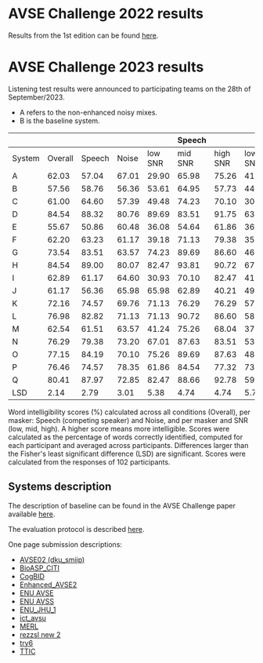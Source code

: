 # AVSE Challenge 2022 results

Results from the 1st edition can be found [here](/avsec1/results.md).

[//]: # (You can find the AVSE Challenge 2022 paper in the following link:)

[//]: # ()
[//]: # ([AVSE Challenge: Audio-Visual Speech Enhancement Challenge]&#40;https://www.research.ed.ac.uk/en/publications/avse-challenge-audio-visual-speech-enhancement-challenge&#41;)

# AVSE Challenge 2023 results

Listening test results were announced to participating teams on the 28th of September/2023. 
- A refers to the non-enhanced noisy mixes.
- B is the baseline system.


|          |          |          |          |            | **Speech** |          |          | **Noise** |          |
|----------|----------|----------|----------|------------|------------|----------|----------|-----------|----------|
| System   | Overall  | Speech   | Noise    | low SNR    | mid SNR    | high SNR | low SNR  | mid SNR   | high SNR |
| A        | 62.03    | 57.04    | 67.01    | 29.90      | 65.98      | 75.26    | 41.24    | 69.07     | 90.72    |
| B        | 57.56    | 58.76    | 56.36    | 53.61      | 64.95      | 57.73    | 44.33    | 65.98     | 58.76    |
| C        | 61.00    | 64.60    | 57.39    | 49.48      | 74.23      | 70.10    | 30.93    | 57.73     | 83.51    |
| D        | 84.54    | 88.32    | 80.76    | 89.69      | 83.51      | 91.75    | 63.92    | 83.51     | 94.85    |
| E        | 55.67    | 50.86    | 60.48    | 36.08      | 54.64      | 61.86    | 36.08    | 70.10     | 75.26    |
| F        | 62.20    | 63.23    | 61.17    | 39.18      | 71.13      | 79.38    | 35.05    | 65.98     | 82.47    |
| G        | 73.54    | 83.51    | 63.57    | 74.23      | 89.69      | 86.60    | 46.39    | 70.10     | 74.23    |
| H        | 84.54    | 89.00    | 80.07    | 82.47      | 93.81      | 90.72    | 67.01    | 84.54     | 88.66    |
| I        | 62.89    | 61.17    | 64.60    | 30.93      | 70.10      | 82.47    | 41.24    | 68.04     | 84.54    |
| J        | 61.17    | 56.36    | 65.98    | 65.98      | 62.89      | 40.21    | 49.48    | 72.16     | 76.29    |
| K        | 72.16    | 74.57    | 69.76    | 71.13      | 76.29      | 76.29    | 57.73    | 63.92     | 87.63    |
| L        | 76.98    | 82.82    | 71.13    | 71.13      | 90.72      | 86.60    | 58.76    | 74.23     | 80.41    |
| M        | 62.54    | 61.51    | 63.57    | 41.24      | 75.26      | 68.04    | 37.11    | 69.07     | 84.54    |
| N        | 76.29    | 79.38    | 73.20    | 67.01      | 87.63      | 83.51    | 53.61    | 77.32     | 88.66    |
| O        | 77.15    | 84.19    | 70.10    | 75.26      | 89.69      | 87.63    | 48.45    | 75.26     | 86.60    |
| P        | 76.46    | 74.57    | 78.35    | 61.86      | 84.54      | 77.32    | 73.20    | 76.29     | 85.57    |
| Q        | 80.41    | 87.97    | 72.85    | 82.47      | 88.66      | 92.78    | 59.79    | 79.38     | 79.38    |
| LSD      | 2.14     | 2.79     | 3.01     | 5.38       | 4.74       | 4.74     | 5.77     | 5.28      | 4.41     |

Word intelligibility scores (\%) calculated across all conditions (Overall), per masker: Speech (competing speaker) and Noise, and per masker and SNR (low, mid, high). A higher score means more intelligible. Scores were calculated as the percentage of words correctly identified, computed for each participant and averaged across participants. Differences larger than the Fisher's least significant difference (LSD) are significant. Scores were calculated from the responses of 102 participants.

## Systems description

The description of baseline can be found in the AVSE Challenge paper available [here](https://www.research.ed.ac.uk/en/publications/avse-challenge-audio-visual-speech-enhancement-challenge).

The evaluation protocol is described [here](https://www.research.ed.ac.uk/en/publications/efficient-intelligibility-evaluation-using-keyword-spotting-a-stu).

One page submission descriptions:  

- [AVSE02 (dku_smiip)](https://challenge.cogmhear.org/submissions/2023/AVSE02%20(dku_smiip).pdf)
- [BioASP_CITI](https://challenge.cogmhear.org/submissions/2023/BioASP_CITI.pdf)
- [CogBID](https://challenge.cogmhear.org/submissions/2023/CogBID.pdf)
- [Enhanced_AVSE2](https://challenge.cogmhear.org/submissions/2023/Enhanced_AVSE2.pdf)
- [ENU AVSE](https://challenge.cogmhear.org/submissions/2023/ENU%20AVSE.pdf)
- [ENU AVSS](https://challenge.cogmhear.org/submissions/2023/ENU%20AVSS.pdf)
- [ENU_JHU_1](https://challenge.cogmhear.org/submissions/2023/ENU_JHU_1.pdf)
- [ict_avsu](https://challenge.cogmhear.org/submissions/2023/ict_avsu.pdf)
- [MERL](https://challenge.cogmhear.org/submissions/2023/MERL.pdf)
- [rezzsl new 2](https://challenge.cogmhear.org/submissions/2023/rezzsl%20new%202.pdf)
- [try6](https://challenge.cogmhear.org/submissions/2023/try6.pdf)
- [TTIC](https://challenge.cogmhear.org/submissions/2023/TTIC.pdf)


